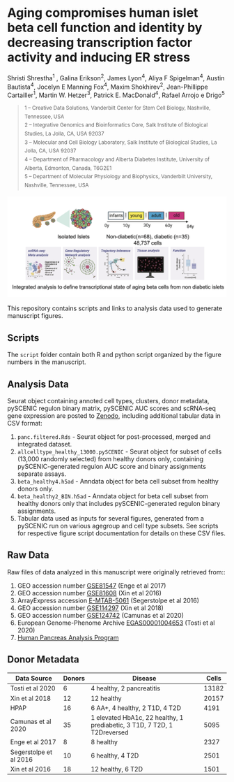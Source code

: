 # Aging compromises human islet beta cell function and identity by decreasing transcription factor activity and inducing ER stress

Shristi Shrestha<sup>1</sup> , Galina Erikson<sup>2</sup>, James Lyon<sup>4</sup>, Aliya F Spigelman<sup>4</sup>, Austin Bautista<sup>4</sup>, Jocelyn E Manning Fox<sup>4</sup>, Maxim Shokhirev<sup>2</sup>, Jean-Phillippe Cartailler<sup>1</sup>, Martin W. Hetzer<sup>3</sup>, Patrick E. MacDonald<sup>4</sup>, Rafael Arrojo e Drigo<sup>5</sup>

> <sup>1 – Creative Data Solutions, Vanderbilt Center for Stem Cell Biology, Nashville, Tennessee, USA \
2 – Integrative Genomics and Bioinformatics Core, Salk Institute of Biological Studies, La Jolla, CA, USA 92037 \
3 – Molecular and Cell Biology Laboratory, Salk Institute of Biological Studies, La Jolla, CA, USA 92037 \
4 – Department of Pharmacology and Alberta Diabetes Institute, University of Alberta, Edmonton, Canada, T6G2E1 \
5 – Department of Molecular Physiology and Biophysics, Vanderbilt University, Nashville, Tennessee, USA</sup>



![main_figure](main_figure.png)

This repository contains scripts and links to analysis data used to generate manuscript figures.

## Scripts

The `script` folder contain both R and python script organized by the figure numbers in the manuscript.

## Analysis Data

Seurat object containing annoted cell types, clusters, donor metadata, pySCENIC regulon binary matrix, pySCENIC AUC scores and scRNA-seq gene expression are posted to [Zenodo](https://zenodo.org/deposit/6491944), including additional tabular data in CSV format:

  1. `panc.filtered.Rds` - Seurat object for post-processed, merged and integrated dataset.
  2. `allcelltype_healthy_13000.pySCENIC` - Seurat object for subset of cells (13,000 randomly selected) from healthy donors only, containing pySCENIC-generated regulon AUC score and binary assignments separate assays.
  3. `beta_healthy4.h5ad` - Anndata object for beta cell subset from healthy donors only.
  4. `beta_healthy2_BIN.h5ad` - Anndata object for beta cell subset from healthy donors only that includes pySCENIC-generated regulon binary assignments.
  5. Tabular data used as inputs for several figures, generated from a pySCENIC run on various agegroup and cell type subsets. See scripts for respective figure script documentation for details on these CSV files.

## Raw Data

Raw files of data analyzed in this manuscript were originally retrieved from::

  1. GEO accession number [GSE81547](https://www.ncbi.nlm.nih.gov/geo/query/acc.cgi?acc=GSE81547) (Enge et al 2017)
  2. GEO accession number [GSE81608](https://www.ncbi.nlm.nih.gov/geo/query/acc.cgi?acc=GSE81608) (Xin et al 2016)
  3. ArrayExpress accession [E-MTAB-5061](https://www.ebi.ac.uk/arrayexpress/experiments/E-MTAB-5061/) (Segerstolpe et al 2016)
  4. GEO accession number [GSE114297](https://www.ncbi.nlm.nih.gov/geo/query/acc.cgi?acc=GSE114297) (Xin et al 2018) 
  5. GEO accession number [GSE124742](https://www.ncbi.nlm.nih.gov/geo/query/acc.cgi?acc=GSE124742) (Camunas et al 2020)
  6. European Genome-Phenome Archive [EGAS00001004653](https://ega-archive.org/studies/EGAS00001004653) (Tosti et al 2020)
  7. [Human Pancreas Analysis Program](https://hpap.pmacs.upenn.edu/)



## Donor Metadata

| Data Source            | Donors | Disease                                                      | Cells |
| ---------------------- | ------ | ------------------------------------------------------------ | ----- |
| Tosti et al 2020       | 6      | 4 healthy, 2 pancreatitis                                    | 13182 |
| Xin et al 2018         | 12     | 12 healthy                                                   | 20157 |
| HPAP                   | 16     | 6 AA+, 4 healthy, 2 T1D, 4 T2D                               | 4191  |
| Camunas et al 2020     | 35     | 1 elevated HbA1c, 22 healthy, 1 prediabetic, 3 T1D, 7 T2D, 1 T2Dreversed | 5095  |
| Enge et al 2017        | 8      | 8 healthy                                                    | 2327  |
| Segerstolpe et al 2016 | 10     | 6 healthy, 4 T2D                                             | 2501  |
| Xin et al 2016         | 18     | 12 healthy, 6 T2D                                            | 1501  |





